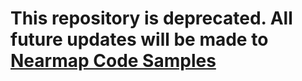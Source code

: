# This repository is deprecated. All future updates will be made to [Nearmap Code Samples](https://github.com/nearmap/nearmap-sample-code/tree/master/arcgis)
